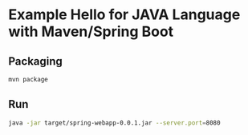 # Example Hello for JAVA Language with Maven/Spring Boot

## Packaging

```bash
mvn package
```

## Run

```bash
java -jar target/spring-webapp-0.0.1.jar --server.port=8080
```
